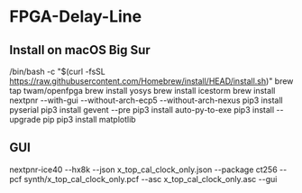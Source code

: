 # FPGA-Delay-Line

## Install on macOS Big Sur

/bin/bash -c "$(curl -fsSL https://raw.githubusercontent.com/Homebrew/install/HEAD/install.sh)"
brew tap twam/openfpga
brew install yosys
brew install icestorm
brew install nextpnr --with-gui --without-arch-ecp5 --without-arch-nexus 
pip3 install pyserial
pip3 install gevent --pre
pip3 install auto-py-to-exe
pip3 install --upgrade pip
pip3 install matplotlib

## GUI

nextpnr-ice40 --hx8k --json x_top_cal_clock_only.json --package ct256 --pcf synth/x_top_cal_clock_only.pcf --asc x_top_cal_clock_only.asc --gui

